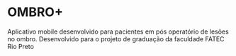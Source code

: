 # OMBRO+
Aplicativo mobile desenvolvido para pacientes em pós operatório de lesões no ombro. Desenvolvido para o projeto de graduação da faculdade FATEC Rio Preto
